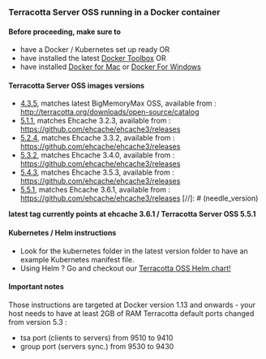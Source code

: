 ### Terracotta Server OSS running in a Docker container

#### Before proceeding, make sure to
* have a Docker / Kubernetes set up ready OR
* have installed the latest [Docker Toolbox](https://www.docker.com/docker-toolbox) OR
* have installed [Docker for Mac](https://docs.docker.com/docker-for-mac/) or [Docker For Windows](https://docs.docker.com/docker-for-windows/)


#### Terracotta Server OSS images versions

* [4.3.5](/4.3.5), matches latest BigMemoryMax OSS, available from : http://terracotta.org/downloads/open-source/catalog
* [5.1.1](/5.1.1), matches Ehcache 3.2.3, available from : https://github.com/ehcache/ehcache3/releases
* [5.2.4](/5.2.4), matches Ehcache 3.3.2, available from : https://github.com/ehcache/ehcache3/releases
* [5.3.2](/5.3.2), matches Ehcache 3.4.0, available from : https://github.com/ehcache/ehcache3/releases
* [5.4.3](/5.4.3), matches Ehcache 3.5.3, available from : https://github.com/ehcache/ehcache3/releases
* [5.5.1](/5.5.1), matches Ehcache 3.6.1, available from : https://github.com/ehcache/ehcache3/releases
[//]: # (needle_version)

__latest tag currently points at ehcache 3.6.1 / Terracotta Server OSS 5.5.1__

#### Kubernetes / Helm instructions

* Look for the kubernetes folder in the latest version folder to have an example Kubernetes manifest file.
* Using Helm ? Go and checkout our [Terracotta OSS Helm chart!](https://github.com/helm/charts/tree/master/stable/terracotta)

#### Important notes

Those instructions are targeted at Docker version 1.13 and onwards - your host needs to have at least 2GB of RAM
Terracotta default ports changed from version 5.3 :
 * tsa port (clients to servers) from 9510 to 9410
 * group port (servers sync.) from 9530 to 9430
